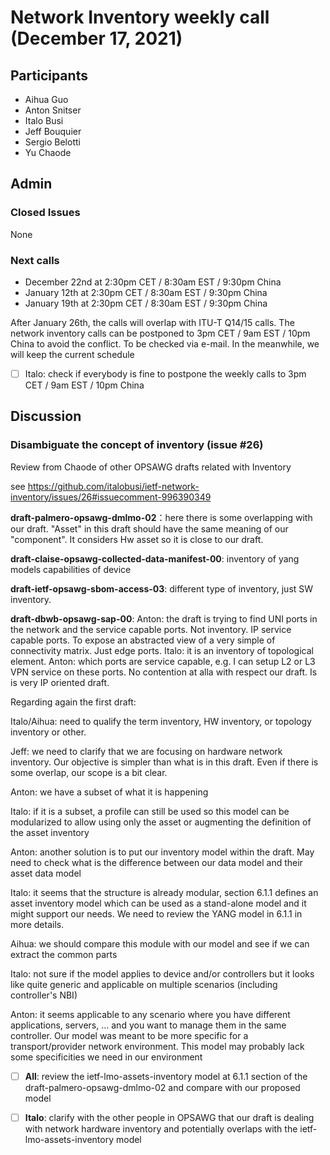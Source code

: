 # Network Inventory weekly call (December 17, 2021)

## Participants
- Aihua Guo
- Anton Snitser
- Italo Busi
- Jeff Bouquier
- Sergio Belotti
- Yu Chaode

## Admin

### Closed Issues

None

### Next calls

- December 22nd at 2:30pm CET / 8:30am EST / 9:30pm China
- January 12th at 2:30pm CET / 8:30am EST / 9:30pm China
- January 19th at 2:30pm CET / 8:30am EST / 9:30pm China

After January 26th, the calls will overlap with ITU-T Q14/15 calls. The network inventory calls can be postponed to 3pm CET / 9am EST / 10pm China to avoid the conflict. To be checked via e-mail. In the meanwhile, we will keep the current schedule

- [ ] Italo: check if everybody is fine to postpone the weekly calls to 3pm CET / 9am EST / 10pm China

## Discussion

### Disambiguate the concept of inventory (issue #26)

Review from Chaode of other OPSAWG drafts related with Inventory

see https://github.com/italobusi/ietf-network-inventory/issues/26#issuecomment-996390349

**draft-palmero-opsawg-dmlmo-02**：here there is some overlapping with our draft. "Asset" in this draft should have the same meaning of our "component". It considers Hw asset so it is close to our draft.

**draft-claise-opsawg-collected-data-manifest-00**: inventory of yang models capabilities of device

**draft-ietf-opsawg-sbom-access-03**: different type of inventory, just SW inventory.

**draft-dbwb-opsawg-sap-00**:
Anton: the draft is trying to find UNI ports in the network and the service capable ports. Not inventory. IP service capable ports.
To expose an abstracted view of a very simple of connectivity matrix. Just edge ports.
Italo: it is an inventory of topological element.
Anton: which ports are service capable, e.g. I can setup L2 or L3 VPN service on these ports.
No contention at alla with respect our draft.
Is is very IP oriented draft.

Regarding again the first draft:

Italo/Aihua: need to qualify the term inventory, HW inventory, or topology inventory or other.

Jeff: we need to clarify that we are focusing on hardware network inventory. Our objective is simpler than what is in this draft. Even if there is some overlap, our scope is a bit clear.

Anton: we have a subset of what it is happening

Italo: if it is a subset, a profile can still be used so this model can be modularized to allow using only the asset or augmenting the definition of the asset inventory

Anton: another solution is to put our inventory model within the draft. May need to check what is the difference between our data model and their asset data model

Italo: it seems that the structure is already modular, section 6.1.1 defines an asset inventory model which can be used as a stand-alone model and it might support our needs. We need to review the YANG model in 6.1.1 in more details.

Aihua: we should compare this module with our model and see if we can extract the common parts

Italo: not sure if the model applies to device and/or controllers but it looks like quite generic and applicable on multiple scenarios (including controller's NBI)

Anton: it seems applicable to any scenario where you have different applications, servers, ... and you want to manage them in the same controller. Our model was meant to be more specific for a transport/provider network environment. This model may probably lack some specificities we need in our environment

- [ ] **All**: review the ietf-lmo-assets-inventory model at 6.1.1 section of the draft-palmero-opsawg-dmlmo-02 and compare with our proposed model
- [ ] **Italo**: clarify with the other people in OPSAWG that our draft is dealing with network hardware inventory and potentially overlaps with the ietf-lmo-assets-inventory model

